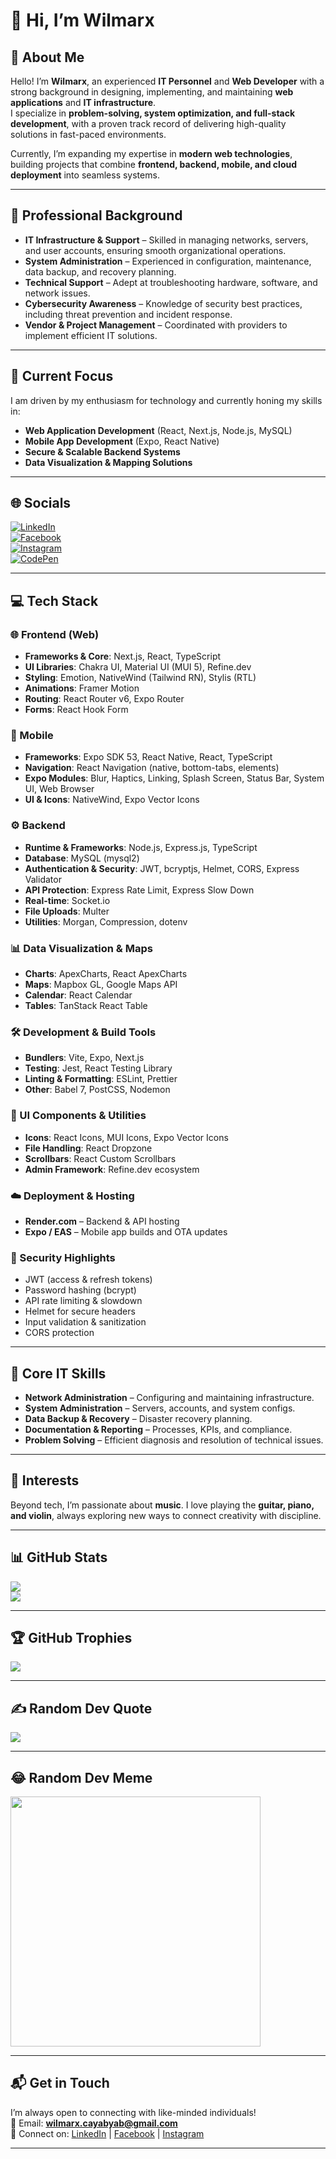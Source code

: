 # 👋 Hi, I’m Wilmarx

## 🤵 About Me
Hello! I’m **Wilmarx**, an experienced **IT Personnel** and **Web Developer** with a strong background in designing, implementing, and maintaining **web applications** and **IT infrastructure**.  
I specialize in **problem-solving, system optimization, and full-stack development**, with a proven track record of delivering high-quality solutions in fast-paced environments.  

Currently, I’m expanding my expertise in **modern web technologies**, building projects that combine **frontend, backend, mobile, and cloud deployment** into seamless systems.

---

## 💼 Professional Background
- **IT Infrastructure & Support** – Skilled in managing networks, servers, and user accounts, ensuring smooth organizational operations.  
- **System Administration** – Experienced in configuration, maintenance, data backup, and recovery planning.  
- **Technical Support** – Adept at troubleshooting hardware, software, and network issues.  
- **Cybersecurity Awareness** – Knowledge of security best practices, including threat prevention and incident response.  
- **Vendor & Project Management** – Coordinated with providers to implement efficient IT solutions.  

---

## 🌱 Current Focus
I am driven by my enthusiasm for technology and currently honing my skills in:  
- **Web Application Development** (React, Next.js, Node.js, MySQL)  
- **Mobile App Development** (Expo, React Native)  
- **Secure & Scalable Backend Systems**  
- **Data Visualization & Mapping Solutions**  

---

## 🌐 Socials
[![LinkedIn](https://img.shields.io/badge/LinkedIn-0077B5?style=for-the-badge&logo=linkedin&logoColor=white)](#)  
[![Facebook](https://img.shields.io/badge/Facebook-1877F2?style=for-the-badge&logo=facebook&logoColor=white)](#)  
[![Instagram](https://img.shields.io/badge/Instagram-E4405F?style=for-the-badge&logo=instagram&logoColor=white)](#)  
[![CodePen](https://img.shields.io/badge/CodePen-000000?style=for-the-badge&logo=codepen&logoColor=white)](#)  

---

## 💻 Tech Stack

### 🌐 Frontend (Web)
- **Frameworks & Core**: Next.js, React, TypeScript  
- **UI Libraries**: Chakra UI, Material UI (MUI 5), Refine.dev  
- **Styling**: Emotion, NativeWind (Tailwind RN), Stylis (RTL)  
- **Animations**: Framer Motion  
- **Routing**: React Router v6, Expo Router  
- **Forms**: React Hook Form  

### 📱 Mobile
- **Frameworks**: Expo SDK 53, React Native, React, TypeScript  
- **Navigation**: React Navigation (native, bottom-tabs, elements)  
- **Expo Modules**: Blur, Haptics, Linking, Splash Screen, Status Bar, System UI, Web Browser  
- **UI & Icons**: NativeWind, Expo Vector Icons  

### ⚙️ Backend
- **Runtime & Frameworks**: Node.js, Express.js, TypeScript  
- **Database**: MySQL (mysql2)  
- **Authentication & Security**: JWT, bcryptjs, Helmet, CORS, Express Validator  
- **API Protection**: Express Rate Limit, Express Slow Down  
- **Real-time**: Socket.io  
- **File Uploads**: Multer  
- **Utilities**: Morgan, Compression, dotenv  

### 📊 Data Visualization & Maps
- **Charts**: ApexCharts, React ApexCharts  
- **Maps**: Mapbox GL, Google Maps API  
- **Calendar**: React Calendar  
- **Tables**: TanStack React Table  

### 🛠️ Development & Build Tools
- **Bundlers**: Vite, Expo, Next.js  
- **Testing**: Jest, React Testing Library  
- **Linting & Formatting**: ESLint, Prettier  
- **Other**: Babel 7, PostCSS, Nodemon  

### 🎨 UI Components & Utilities
- **Icons**: React Icons, MUI Icons, Expo Vector Icons  
- **File Handling**: React Dropzone  
- **Scrollbars**: React Custom Scrollbars  
- **Admin Framework**: Refine.dev ecosystem  

### ☁️ Deployment & Hosting
- **Render.com** – Backend & API hosting  
- **Expo / EAS** – Mobile app builds and OTA updates  

### 🔐 Security Highlights
- JWT (access & refresh tokens)  
- Password hashing (bcrypt)  
- API rate limiting & slowdown  
- Helmet for secure headers  
- Input validation & sanitization  
- CORS protection  

---

## 💪 Core IT Skills
- **Network Administration** – Configuring and maintaining infrastructure.  
- **System Administration** – Servers, accounts, and system configs.  
- **Data Backup & Recovery** – Disaster recovery planning.  
- **Documentation & Reporting** – Processes, KPIs, and compliance.  
- **Problem Solving** – Efficient diagnosis and resolution of technical issues.  

---

## 🎸 Interests
Beyond tech, I’m passionate about **music**. I love playing the **guitar, piano, and violin**, always exploring new ways to connect creativity with discipline.  

---

## 📊 GitHub Stats

![](https://github-readme-stats.vercel.app/api?username=marx-wil&show_icons=true&theme=radical)  
![](https://github-readme-stats.vercel.app/api/top-langs/?username=marx-wil&layout=compact&theme=radical)  

---

## 🏆 GitHub Trophies
![](https://github-profile-trophy.vercel.app/?username=marx-wil&theme=radical&no-frame=false&no-bg=true&margin-w=4)  

---

## ✍️ Random Dev Quote
![](https://quotes-github-readme.vercel.app/api?type=horizontal&theme=radical)  

---

## 😂 Random Dev Meme
<img src="https://random-memer.herokuapp.com/" width="400px"/>  

---

## 📬 Get in Touch
I’m always open to connecting with like-minded individuals!  
📧 Email: **wilmarx.cayabyab@gmail.com**  
🔗 Connect on: [LinkedIn](#) | [Facebook](#) | [Instagram](#)  

---

